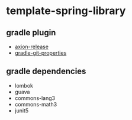 # template-spring-library

## gradle plugin

- [axion-release](https://plugins.gradle.org/plugin/pl.allegro.tech.build.axion-release)
- [gradle-git-properties](https://plugins.gradle.org/plugin/com.gorylenko.gradle-git-properties)

## gradle dependencies

- lombok
- guava
- commons-lang3
- commons-math3
- junit5

